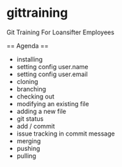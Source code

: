 gittraining
===========

Git Training For Loansifter Employees

== Agenda ==

* installing
 * setting config user.name
 * setting config user.email
* cloning
* branching
* checking out
* modifying an existing file
* adding a new file
* git status
* add / commit
* issue tracking in commit message
* merging
* pushing
* pulling

